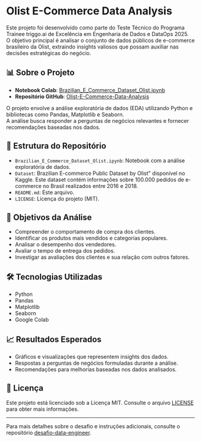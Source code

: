 
# Olist E-Commerce Data Analysis

Este projeto foi desenvolvido como parte do Teste Técnico do Programa Trainee triggo.ai de Excelência em Engenharia de Dados e DataOps 2025.  
O objetivo principal é analisar o conjunto de dados públicos de e-commerce brasileiro da Olist, extraindo insights valiosos que possam auxiliar nas decisões estratégicas do negócio.

## 📊 Sobre o Projeto

- **Notebook Colab**: [Brazilian_E_Commerce_Dataset_Olist.ipynb](https://colab.research.google.com/github/dede0702/Olist-E-Commerce-Data-Analysis/blob/main/Brazilian_E_Commerce_Dataset_Olist.ipynb)
- **Repositório GitHub**: [Olist-E-Commerce-Data-Analysis](https://github.com/dede0702/Olist-E-Commerce-Data-Analysis)

O projeto envolve a análise exploratória de dados (EDA) utilizando Python e bibliotecas como Pandas, Matplotlib e Seaborn.  
A análise busca responder a perguntas de negócios relevantes e fornecer recomendações baseadas nos dados.

## 📁 Estrutura do Repositório

- `Brazilian_E_Commerce_Dataset_Olist.ipynb`: Notebook com a análise exploratória de dados.
- `Dataset`: Brazilian E-commerce Public Dataset by Olist" disponível no Kaggle. Este dataset contém informações sobre 100.000 pedidos de e-commerce no Brasil realizados entre 2016 e 2018.
- `README.md`: Este arquivo.
- `LICENSE`: Licença do projeto (MIT).

## 📌 Objetivos da Análise

- Compreender o comportamento de compra dos clientes.
- Identificar os produtos mais vendidos e categorias populares.
- Analisar o desempenho dos vendedores.
- Avaliar o tempo de entrega dos pedidos.
- Investigar as avaliações dos clientes e sua relação com outros fatores.

## 🛠️ Tecnologias Utilizadas

- Python
- Pandas
- Matplotlib
- Seaborn
- Google Colab

## 📈 Resultados Esperados

- Gráficos e visualizações que representem insights dos dados.
- Respostas a perguntas de negócios formuladas durante a análise.
- Recomendações para melhorias baseadas nos dados analisados.

## 📄 Licença

Este projeto está licenciado sob a Licença MIT. Consulte o arquivo [LICENSE](https://github.com/dede0702/Olist-E-Commerce-Data-Analysis/blob/main/LICENSE) para obter mais informações.

---

Para mais detalhes sobre o desafio e instruções adicionais, consulte o repositório [desafio-data-engineer](https://github.com/dede0702/desafio-data-engineer).
